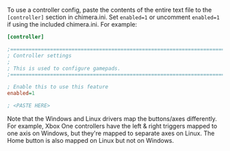 To use a controller config, paste the contents of the entire text file to the
`[controller]` section in chimera.ini. Set `enabled=1` or uncomment `enabled=1`
if using the included chimera.ini. For example:

```ini
[controller]

;===============================================================================
; Controller settings
;
; This is used to configure gamepads.
;===============================================================================

; Enable this to use this feature
enabled=1

; <PASTE HERE>
```

Note that the Windows and Linux drivers map the buttons/axes differently. For
example, Xbox One controllers have the left & right triggers mapped to one axis
on Windows, but they're mapped to separate axes on Linux. The Home button is
also mapped on Linux but not on Windows.
